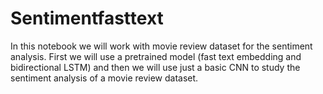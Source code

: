 # Sentimentfasttext
In this notebook we will work with movie review dataset for the sentiment analysis. First we will use a pretrained model (fast text embedding and bidirectional LSTM) and then we will use just a basic CNN to study the sentiment analysis of a movie review dataset.

